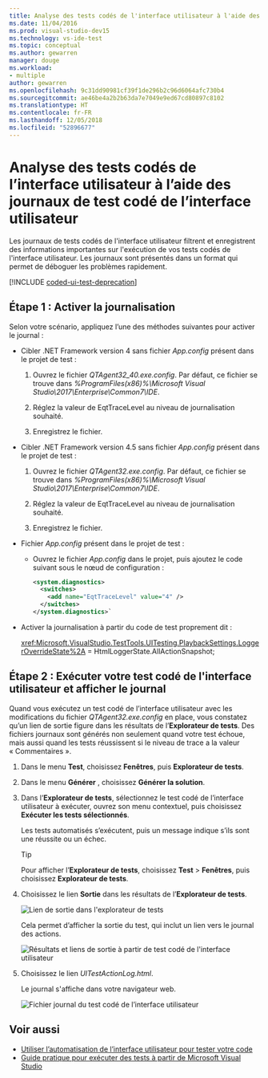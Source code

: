```yaml
---
title: Analyse des tests codés de l'interface utilisateur à l'aide des journaux de test codé de l'interface utilisateur
ms.date: 11/04/2016
ms.prod: visual-studio-dev15
ms.technology: vs-ide-test
ms.topic: conceptual
ms.author: gewarren
manager: douge
ms.workload:
- multiple
author: gewarren
ms.openlocfilehash: 9c31dd90981cf39f1de296b2c96d6064afc730b4
ms.sourcegitcommit: ae46be4a2b2b63da7e7049e9ed67cd80897c8102
ms.translationtype: HT
ms.contentlocale: fr-FR
ms.lasthandoff: 12/05/2018
ms.locfileid: "52896677"
---
```

# <a name="analyzing-coded-ui-tests-using-coded-ui-test-logs"></a>Analyse des tests codés de l’interface utilisateur à l’aide des journaux de test codé de l’interface utilisateur

Les journaux de tests codés de l'interface utilisateur filtrent et enregistrent des informations importantes sur l'exécution de vos tests codés de l'interface utilisateur. Les journaux sont présentés dans un format qui permet de déboguer les problèmes rapidement.

[!INCLUDE [coded-ui-test-deprecation](includes/coded-ui-test-deprecation.md)]

## <a name="step-1-enable-logging"></a>Étape 1 : Activer la journalisation

Selon votre scénario, appliquez l’une des méthodes suivantes pour activer le journal :

- Cibler .NET Framework version 4 sans fichier *App.config* présent dans le projet de test :

   1. Ouvrez le fichier *QTAgent32_40.exe.config*. Par défaut, ce fichier se trouve dans *%ProgramFiles(x86)%\Microsoft Visual Studio\2017\Enterprise\Common7\IDE*.

   2. Réglez la valeur de EqtTraceLevel au niveau de journalisation souhaité.

   3. Enregistrez le fichier.

- Cibler .NET Framework version 4.5 sans fichier *App.config* présent dans le projet de test :

   1. Ouvrez le fichier *QTAgent32.exe.config*. Par défaut, ce fichier se trouve dans *%ProgramFiles(x86)%\Microsoft Visual Studio\2017\Enterprise\Common7\IDE*.

   2. Réglez la valeur de EqtTraceLevel au niveau de journalisation souhaité.

   3. Enregistrez le fichier.

- Fichier *App.config* présent dans le projet de test :

    - Ouvrez le fichier *App.config* dans le projet, puis ajoutez le code suivant sous le nœud de configuration :

      ```xml
      <system.diagnostics>
        <switches>
          <add name="EqtTraceLevel" value="4" />
        </switches>
      </system.diagnostics>`
      ```

- Activer la journalisation à partir du code de test proprement dit :

   <xref:Microsoft.VisualStudio.TestTools.UITesting.PlaybackSettings.LoggerOverrideState%2A> = HtmlLoggerState.AllActionSnapshot;

## <a name="step-2-run-your-coded-ui-test-and-view-the-log"></a>Étape 2 : Exécuter votre test codé de l'interface utilisateur et afficher le journal

Quand vous exécutez un test codé de l’interface utilisateur avec les modifications du fichier *QTAgent32.exe.config* en place, vous constatez qu’un lien de sortie figure dans les résultats de l’**Explorateur de tests**. Des fichiers journaux sont générés non seulement quand votre test échoue, mais aussi quand les tests réussissent si le niveau de trace a la valeur « Commentaires ».

1.  Dans le menu **Test**, choisissez **Fenêtres**, puis **Explorateur de tests**.

2.  Dans le menu **Générer** , choisissez **Générer la solution**.

3.  Dans l’**Explorateur de tests**, sélectionnez le test codé de l’interface utilisateur à exécuter, ouvrez son menu contextuel, puis choisissez **Exécuter les tests sélectionnés**.

     Les tests automatisés s’exécutent, puis un message indique s’ils sont une réussite ou un échec.

    > [!TIP]
    > Pour afficher l’**Explorateur de tests**, choisissez **Test** > **Fenêtres**, puis choisissez **Explorateur de tests**.

4.  Choisissez le lien **Sortie** dans les résultats de l’**Explorateur de tests**.

     ![Lien de sortie dans l'explorateur de tests](../test/media/cuit_htmlactionlog1.png)

     Cela permet d’afficher la sortie du test, qui inclut un lien vers le journal des actions.

     ![Résultats et liens de sortie à partir de test codé de l'interface utilisateur](../test/media/cuit_htmlactionlog2.png)

5.  Choisissez le lien *UITestActionLog.html*.

     Le journal s'affiche dans votre navigateur web.

     ![Fichier journal du test codé de l’interface utilisateur](../test/media/cuit_htmlactionlog3.png)

## <a name="see-also"></a>Voir aussi

- [Utiliser l’automatisation de l’interface utilisateur pour tester votre code](../test/use-ui-automation-to-test-your-code.md)
- [Guide pratique pour exécuter des tests à partir de Microsoft Visual Studio](https://msdn.microsoft.com/Library/1a1207a9-2a33-4a1e-a1e3-ddf0181b1046)